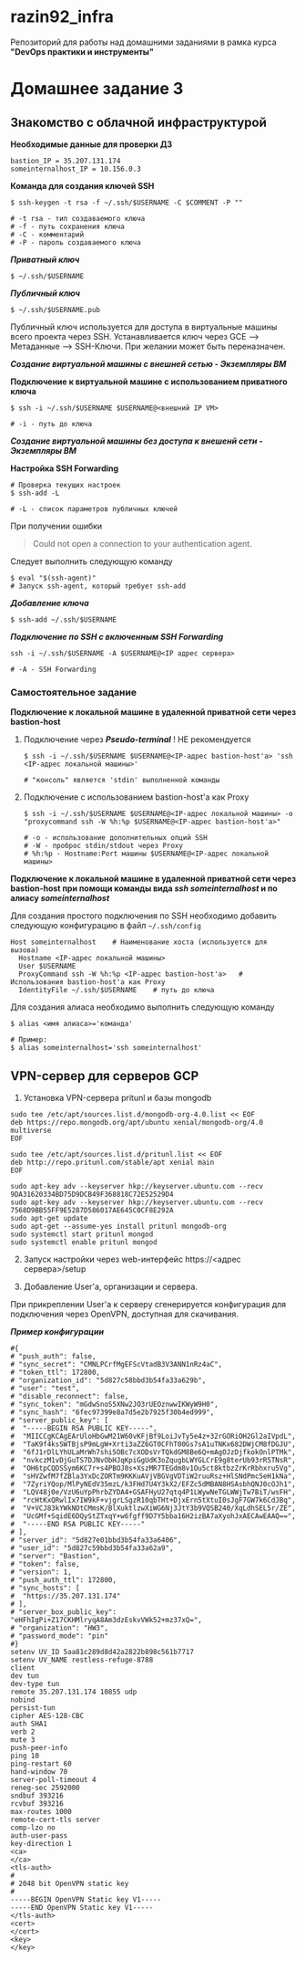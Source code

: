 # razin92_infra
Репозиторий для работы над домашними заданиями в рамка курса **"DevOps практики и инструменты"**
# Домашнее задание 3 
## Знакомство с облачной инфраструктурой
**Необходимые данные для проверки ДЗ**
```
bastion_IP = 35.207.131.174
someinternalhost_IP = 10.156.0.3
```

**Команда для создания ключей SSH**

```
$ ssh-keygen -t rsa -f ~/.ssh/$USERNAME -C $COMMENT -P ""

# -t rsa - тип создаваемого ключа
# -f - путь сохранения ключа
# -С - комментарий
# -P - пароль создаваемого ключа
```
***Приватный ключ***
```
$ ~/.ssh/$USERNAME
```
***Публичный ключ***
```
$ ~/.ssh/$USERNAME.pub
```
Публичный ключ используется для доступа в виртуальные машины всего проекта через SSH. Устанавливается ключ через GCE --> Метаданные --> SSH-Ключи. При желании может быть переназначен.

***Создание виртуальной машины с внешней сетью - Экземпляры ВМ***

**Подключение к виртуальной машине с использованием приватного ключа**
```
$ ssh -i ~/.ssh/$USERNAME $USERNAME@<внешний IP VM>

# -i - путь до ключа
```

***Создание виртуальной машины без доступа к внешенй сети - Экземпляры ВМ***

**Настройка SSH Forwarding**

```
# Проверка текущих настроек
$ ssh-add -L

# -L - список параметров публичных ключей
```
При получении ошибки
> Could not open a connection to your authentication agent.

Следует выполнить следующую команду
```
$ eval "$(ssh-agent)"
# Запуск ssh-agent, который требует ssh-add
```
***Добавление ключа***
```
$ ssh-add ~/.ssh/$USERNAME
```
***Подключение по SSH с включенным SSH Forwarding***
```
ssh -i ~/.ssh/$USERNAME -A $USERNAME@<IP адрес сервера>

# -A - SSH Forwarding
```
### Самостоятельное задание
**Подключение к локальной машине в удаленной приватной сети через bastion-host**
1. Подключение через ***Pseudo-terminal*** ! НЕ рекомендуется
    ```
    $ ssh -i ~/.ssh/$USERNAME $USERNAME@<IP-адрес bastion-host'а> 'ssh <IP-адрес локальной машины>'

    # "консоль" является 'stdin' выполненной команды
    ```
2. Подключение с использованием bastion-host'а как Proxy
    ```
    $ ssh -i ~/.ssh/$USERNAME $USERNAME@<IP-адрес локальной машины> -o "proxycommand ssh -W %h:%p $USERNAME@<IP-адрес bastion-host'а>"

    # -o - использование дополнительных опций SSH
    # -W - проброс stdin/stdout через Proxy
    # %h:%p - Hostname:Port машины $USERNAME@<IP-адрес локальной машины>
    ```
**Подключение к локальной машине в удаленной приватной сети через bastion-host при помощи команды вида ***ssh someinternalhost*** и по алиасу ***someinternalhost*****

Для создания простого подключения по SSH необходимо добавить следующую конфигурацию в файл `~/.ssh/config`
```
Host someinternalhost    # Наименование хоста (используется для вызова)
  Hostname <IP-адрес локальной машины>
  User $USERNAME
  ProxyCommand ssh -W %h:%p <IP-адрес bastion-host'а>   # Использования bastion-host'а как Proxy
  IdentityFile ~/.ssh/$USERNAME    # путь до ключа
```
Для создания алиаса необходимо выполнить следующую команду
```
$ alias <имя алиаса>='команда'

# Пример:
$ alias someinternalhost='ssh someinternalhost'
```

## VPN-сервер для серверов GCP

1. Установка VPN-сервера pritunl и базы mongodb
```
sudo tee /etc/apt/sources.list.d/mongodb-org-4.0.list << EOF
deb https://repo.mongodb.org/apt/ubuntu xenial/mongodb-org/4.0 multiverse
EOF

sudo tee /etc/apt/sources.list.d/pritunl.list << EOF
deb http://repo.pritunl.com/stable/apt xenial main
EOF

sudo apt-key adv --keyserver hkp://keyserver.ubuntu.com --recv 9DA31620334BD75D9DCB49F368818C72E52529D4
sudo apt-key adv --keyserver hkp://keyserver.ubuntu.com --recv 7568D9BB55FF9E5287D586017AE645C0CF8E292A
sudo apt-get update
sudo apt-get --assume-yes install pritunl mongodb-org
sudo systemctl start pritunl mongod
sudo systemctl enable pritunl mongod
```
2. Запуск настройки через web-интерфейс https://<адрес сервера>/setup

3. Добавление User'а, организации и сервера.

При прикреплении User'a к серверу сгенерируется конфигурация для подключения через OpenVPN, доступная для скачивания.

***Пример конфигурации***
```
#{
# "push_auth": false,
# "sync_secret": "CMNLPCrfMgEFScVtadB3V3ANN1nRz4aC",
# "token_ttl": 172800,
# "organization_id": "5d827c58bbd3b54fa33a629b",
# "user": "test",
# "disable_reconnect": false,
# "sync_token": "mGdwSnoS5XNw2JO3rUEOznwwIKWyW9H0",
# "sync_hash": "6fec97399e8a7d5e2b7925f30b4ed999",
# "server_public_key": [
#  "-----BEGIN RSA PUBLIC KEY-----",
#  "MIICCgKCAgEArUloHbGwM21W60vKFjBf9LoiJvTy5e4z+32rGORiOH2Gl2aIVpdL",
#  "TaK9f4ksSWTBjsP9mLgW+Xrti3aZZ6GT0CFhT00Gs7sA1uTNKx682DWjCM8fDGJU",
#  "6fJ1rDlLYhULaMrWh7shi5OBc7cXODsVrTQkdGM8Be6Q+mAgOJzDjfkokOnlPTMk",
#  "nvkczM1vDjGuTS7DJNvObHJqKpiGgUdK3oZqugbLWYGLCrE9g8terUb93rR5TNsR",
#  "OH6tpCQDSSym6KC7r+s4PBOJ0s+XszMR7TEGdm8v1Ou5ct8ktbzZrKrRbhxru5Vg",
#  "sHVZwfM7fZBla3YxDcZORTm9KKKuAVjVBGVgVDTiW2ruuRsz+HlSNdPmc5eH1kNa",
#  "7ZyriYQop/MlPyNEdV35mzL/k3FHd7U4Y3kX2/EFZc5dMBAN8HSAsbhQNJ0cOJh1",
#  "LQV48j0e/VzU6uYpPhrbZYDA4+GSAFHyU27qtq4P1LWywNeTGLWWjTw7BiT/wsFH",
#  "rcHtKxQRwlIx7IW9kF+vjgrLSgzR10qbTHt+DjxErn5tXtuI0sJgF7GW7k6CdJBq",
#  "V+VCJ83kYWkNOtCMmsK/BlXuktlzwXiWG6Nj3JtY3b9VQSB240/XqLdhSEL5r/ZE",
#  "UcGMf+SqidE6DQyStZTxqY+w6fgff9D7Y5bba16H2izBA7aXyohJxAECAwEAAQ==",
#  "-----END RSA PUBLIC KEY-----"
# ],
# "server_id": "5d827e01bbd3b54fa33a6406",
# "user_id": "5d827c59bbd3b54fa33a62a9",
# "server": "Bastion",
# "token": false,
# "version": 1,
# "push_auth_ttl": 172800,
# "sync_hosts": [
#  "https://35.207.131.174"
# ],
# "server_box_public_key": "eHFhIgPi+Z17CKHMlryqA8Am3dzEskvVWk52+mz37xQ=",
# "organization": "HW3",
# "password_mode": "pin"
#}
setenv UV_ID 5aa81c289d8d42a2822b898c561b7717
setenv UV_NAME restless-refuge-8788
client
dev tun
dev-type tun
remote 35.207.131.174 10855 udp
nobind
persist-tun
cipher AES-128-CBC
auth SHA1
verb 2
mute 3
push-peer-info
ping 10
ping-restart 60
hand-window 70
server-poll-timeout 4
reneg-sec 2592000
sndbuf 393216
rcvbuf 393216
max-routes 1000
remote-cert-tls server
comp-lzo no
auth-user-pass
key-direction 1
<ca>
</ca>
<tls-auth>
#
# 2048 bit OpenVPN static key
#
-----BEGIN OpenVPN Static key V1-----
-----END OpenVPN Static key V1-----
</tls-auth>
<cert>
</cert>
<key>
</key>
```

